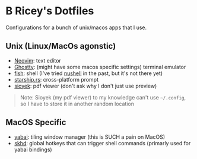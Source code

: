 # B Ricey's Dotfiles

Configurations for a bunch of unix/macos apps that I use.

## Unix (Linux/MacOs agonstic)

- [Neovim](https://neovim.io/): text editor
- [Ghostty](https://ghostty.org/): (might have some macos specific settings)
  terminal emulator
- [fish](https://fishshell.com/): shell (I've tried [nushell](https://www.nushell.sh/) in the past, but it's not there yet)
- [starship.rs](https://starship.rs/): cross-platform prompt
- [sioyek](https://sioyek.info/#): pdf viewer (don't ask why I don't just use preview)

> Note: Sioyek (my pdf viewer) to my knowledge can't use `~/.config`, so I have
> to store it in another random location

## MacOS Specific

- [yabai](https://github.com/koekeishiya/yabai): tiling window manager (this is SUCH a pain on MacOS)
- [skhd](https://github.com/koekeishiya/skhd): global hotkeys that can trigger shell commands (primarly used for yabai bindings)
